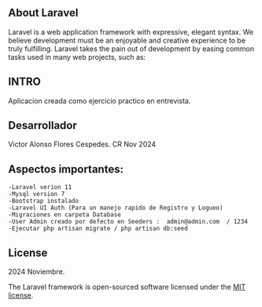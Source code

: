  
## About Laravel

Laravel is a web application framework with expressive, elegant syntax. We believe development must be an enjoyable and creative experience to be truly fulfilling. Laravel takes the pain out of development by easing common tasks used in many web projects, such as:

 ## INTRO

 Aplicacion creada como ejercicio practico en entrevista.


 ## Desarrollador

 Victor Alonso Flores Cespedes. CR
 Nov 2024


## Aspectos importantes:

    -Laravel verion 11
    -Mysql version 7
    -Bootstrap instalado
    -Laravel UI Auth (Para un manejo rapido de Registro y Logueo)
    -Migraciones en carpeta Database
    -User Admin creado por defecto en Seeders :  admin@admin.com  / 1234
    -Ejecutar php artisan migrate / php artisan db:seed
 

## License
2024 Noviembre.

The Laravel framework is open-sourced software licensed under the [MIT license](https://opensource.org/licenses/MIT).
